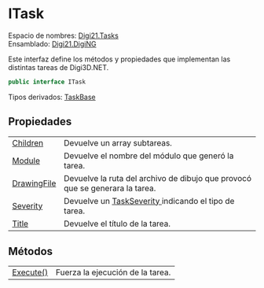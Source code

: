 # ITask

Espacio de nombres: [Digi21.Tasks](../)  
Ensamblado: [Digi21.DigiNG](../../)

Este interfaz define los métodos y propiedades que implementan las distintas tareas de Digi3D.NET.

```csharp
public interface ITask
```

Tipos derivados: [TaskBase](../taskbase/)

## Propiedades

|  |  |
| :--- | :--- |
| [Children](propiedades/childs.md) | Devuelve un array subtareas. |
| [Module](propiedades/module.md) | Devuelve el nombre del módulo que generó la tarea. |
| [DrawingFile](propiedades/drawingfile.md) | Devuelve la ruta del archivo de dibujo que provocó que se generara la tarea. |
| [Severity](propiedades/severity.md) | Devuelve un [TaskSeverity ](../taskseverity.md)indicando el tipo de tarea. |
| [Title](propiedades/title.md) | Devuelve el título de la tarea. |

## Métodos

|  |  |
| :--- | :--- |
| [Execute\(\)](metodos/execute.md) | Fuerza la ejecución de la tarea. |

